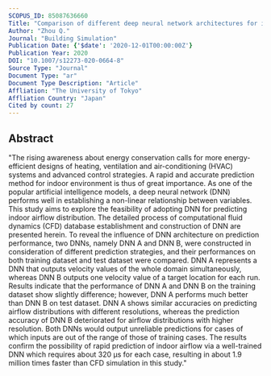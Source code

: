 ```yaml
---
SCOPUS_ID: 85087636660
Title: "Comparison of different deep neural network architectures for isothermal indoor airflow prediction"
Author: "Zhou Q."
Journal: "Building Simulation"
Publication Date: {'$date': '2020-12-01T00:00:00Z'}
Publication Year: 2020
DOI: "10.1007/s12273-020-0664-8"
Source Type: "Journal"
Document Type: "ar"
Document Type Description: "Article"
Affliation: "The University of Tokyo"
Affliation Country: "Japan"
Cited by count: 27
---
```


## Abstract
"The rising awareness about energy conservation calls for more energy-efficient designs of heating, ventilation and air-conditioning (HVAC) systems and advanced control strategies. A rapid and accurate prediction method for indoor environment is thus of great importance. As one of the popular artificial intelligence models, a deep neural network (DNN) performs well in establishing a non-linear relationship between variables. This study aims to explore the feasibility of adopting DNN for predicting indoor airflow distribution. The detailed process of computational fluid dynamics (CFD) database establishment and construction of DNN are presented herein. To reveal the influence of DNN architecture on prediction performance, two DNNs, namely DNN A and DNN B, were constructed in consideration of different prediction strategies, and their performances on both training dataset and test dataset were compared. DNN A represents a DNN that outputs velocity values of the whole domain simultaneously, whereas DNN B outputs one velocity value of a target location for each run. Results indicate that the performance of DNN A and DNN B on the training dataset show slightly difference; however, DNN A performs much better than DNN B on test dataset. DNN A shows similar accuracies on predicting airflow distributions with different resolutions, whereas the prediction accuracy of DNN B deteriorated for airflow distributions with higher resolution. Both DNNs would output unreliable predictions for cases of which inputs are out of the range of those of training cases. The results confirm the possibility of rapid prediction of indoor airflow via a well-trained DNN which requires about 320 μs for each case, resulting in about 1.9 million times faster than CFD simulation in this study."
